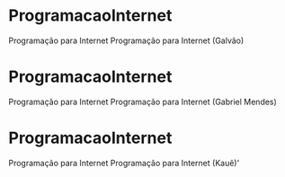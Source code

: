 # ProgramacaoInternet
Programação para Internet
Programação para Internet (Galvão)

# ProgramacaoInternet
Programação para Internet
Programação para Internet (Gabriel Mendes)

# ProgramacaoInternet
Programação para Internet
Programação para Internet (Kauê)'
